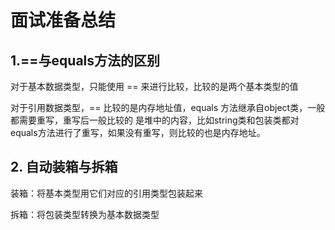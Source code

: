 

# 面试准备总结

## 1.==与equals方法的区别

 对于基本数据类型，只能使用 == 来进行比较，比较的是两个基本类型的值

 对于引用数据类型，== 比较的是内存地址值，equals 方法继承自object类，一般都需要重写，重写后一般比较的   是堆中的内容，比如string类和包装类都对equals方法进行了重写，如果没有重写，则比较的也是内存地址。

## 2. 自动装箱与拆箱

装箱：将基本类型用它们对应的引用类型包装起来

拆箱：将包装类型转换为基本数据类型

